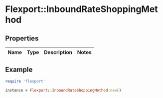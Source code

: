 # Flexport::InboundRateShoppingMethod

## Properties

| Name | Type | Description | Notes |
| ---- | ---- | ----------- | ----- |

## Example

```ruby
require 'flexport'

instance = Flexport::InboundRateShoppingMethod.new()
```

